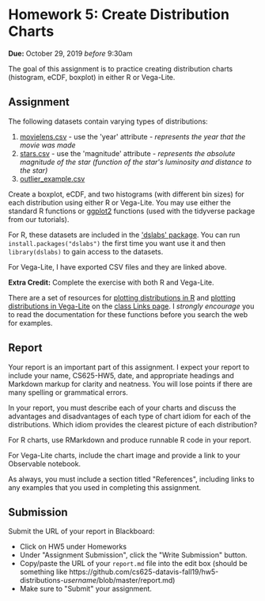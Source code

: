 # Homework 5: Create Distribution Charts

**Due:** October 29, 2019 *before* 9:30am  

The goal of this assignment is to practice creating distribution charts (histogram, eCDF, boxplot) in either R or Vega-Lite.

## Assignment

The following datasets contain varying types of distributions:

1) [movielens.csv](movielens.csv) - use the 'year' attribute - *represents the year that the movie was made*
2) [stars.csv](stars.csv) - use the 'magnitude' attribute - *represents the absolute magnitude of the star (function of the star's luminosity and distance to the star)*
3) [outlier_example.csv](outlier_example.csv)

Create a boxplot, eCDF, and two histograms (with different bin sizes) for each distribution using either R or Vega-Lite.  You may use either the standard R functions or [ggplot2](https://ggplot2.tidyverse.org) functions (used with the tidyverse package from our tutorials).

For R, these datasets are included in the ['dslabs' package](https://www.rdocumentation.org/packages/dslabs/versions/0.7.1).  You can run `install.packages("dslabs")` the first time you want use it and then `library(dslabs)` to gain access to the datasets.

For Vega-Lite, I have exported CSV files and they are linked above.

**Extra Credit:** Complete the exercise with both R and Vega-Lite.

There are a set of resources for [plotting distributions in R](https://www.cs.odu.edu/~mweigle/CS625-F19/Links#toc3) and [plotting distributions in Vega-Lite](https://www.cs.odu.edu/~mweigle/CS625-F19/Links#toc7) on the [class Links page](https://www.cs.odu.edu/~mweigle/CS625-F19/Links).  I *strongly encourage* you to read the documentation for these functions before you search the web for examples.

## Report

Your report is an important part of this assignment. I expect your report to include your name, CS625-HW5, date, and appropriate headings and Markdown markup for clarity and neatness. You will lose points if there are many spelling or grammatical errors. 

In your report, you must describe each of your charts and discuss the advantages and disadvantages of each type of chart idiom for each of the distributions. Which idiom provides the clearest picture of each distribution?

For R charts, use RMarkdown and produce runnable R code in your report.  

For Vega-Lite charts, include the chart image and provide a link to your Observable notebook.

As always, you must include a section titled "References", including links to any examples that you used in completing this assignment.

## Submission
Submit the URL of your report in Blackboard:
* Click on HW5 under Homeworks
* Under "Assignment Submission", click the "Write Submission" button.
* Copy/paste the URL of your `report.md` file into the edit box (should be something like https<nolink>://github.com/cs625-datavis-fall19/hw5-distributions-*username*/blob/master/report.md)
* Make sure to "Submit" your assignment.
